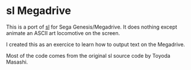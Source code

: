 # sl Megadrive

This is a port of [sl](https://github.com/mtoyoda/sl) for Sega Genesis/Megadrive.
It does nothing except animate an ASCII art locomotive on the screen.

I created this as an exercice to learn how to output text on the Megadrive.

Most of the code comes from the original sl source code by Toyoda Masashi.
